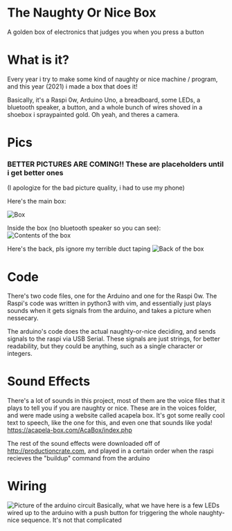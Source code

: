 # The Naughty Or Nice Box
A golden box of electronics that judges you when you press a button


# What is it?
Every year i try to make some kind of naughty or nice machine / program, and this year (2021) i made a box that does it!

Basically, it's a Raspi 0w, Arduino Uno, a breadboard, some LEDs, a bluetooth speaker, a button, and a whole bunch of wires shoved in a shoebox i spraypainted gold.
Oh yeah, and theres a camera.


# Pics
### BETTER PICTURES ARE COMING!! These are placeholders until i get better ones
(I apologize for the bad picture quality, i had to use my phone)

Here's the main box:

![Box](https://cdn.discordapp.com/attachments/892498440095928351/918554794132668457/IMG_2001.jpg)
<!-- if you're seeing this, dont worrry about why im using discord to store image files its none of ur buisiness (i cant spell) -->

Inside the box (no bluetooth speaker so you can see):
![Contents of the box](https://cdn.discordapp.com/attachments/892498440095928351/918554793646116945/IMG_2002.jpg)

Here's the back, pls ignore my terrible duct taping
![Back of the box](https://cdn.discordapp.com/attachments/892498440095928351/918554792819851334/IMG_2005.jpg)

# Code 
There's two code files, one for the Arduino and one for the Raspi 0w. The Raspi's code was written in python3 with vim, and essentially just plays sounds when it gets signals from the arduino, and takes a picture when nessecary.

The arduino's code does the actual naughty-or-nice deciding, and sends signals to the raspi via USB Serial. These signals are just strings, for better readability, but they could be anything, such as a single character or integers.

# Sound Effects

There's a lot of sounds in this project, most of them are the voice files that it plays to tell you if you are naughty or nice. These are in the voices folder, and were made using a website called acapela box. It's got some really cool text to speech, like the one for this, and even one that sounds like yoda! https://acapela-box.com/AcaBox/index.php

The rest of the sound effects were downloaded off of http://productioncrate.com, and played in a certain order when the raspi recieves the "buildup" command from the arduino

# Wiring 
![Picture of the arduino circuit](https://cdn.discordapp.com/attachments/892498440095928351/918544376567853106/arduino_circuit.png)
Basically, what we have here is a few LEDs wired up to the arduino with a push button for triggering the whole naughty-nice sequence.
It's not that complicated
